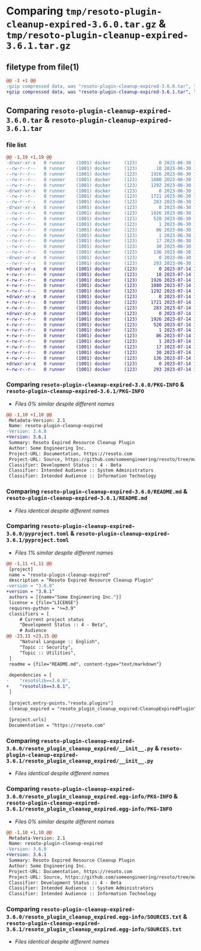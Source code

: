 # Comparing `tmp/resoto-plugin-cleanup-expired-3.6.0.tar.gz` & `tmp/resoto-plugin-cleanup-expired-3.6.1.tar.gz`

## filetype from file(1)

```diff
@@ -1 +1 @@
-gzip compressed data, was "resoto-plugin-cleanup-expired-3.6.0.tar", last modified: Fri Jun 30 19:27:23 2023, max compression
+gzip compressed data, was "resoto-plugin-cleanup-expired-3.6.1.tar", last modified: Fri Jul 14 17:03:20 2023, max compression
```

## Comparing `resoto-plugin-cleanup-expired-3.6.0.tar` & `resoto-plugin-cleanup-expired-3.6.1.tar`

### file list

```diff
@@ -1,19 +1,19 @@
-drwxr-xr-x   0 runner    (1001) docker     (123)        0 2023-06-30 19:27:23.698681 resoto-plugin-cleanup-expired-3.6.0/
--rw-r--r--   0 runner    (1001) docker     (123)       18 2023-06-30 19:24:04.000000 resoto-plugin-cleanup-expired-3.6.0/MANIFEST.in
--rw-r--r--   0 runner    (1001) docker     (123)     1926 2023-06-30 19:27:23.698681 resoto-plugin-cleanup-expired-3.6.0/PKG-INFO
--rw-r--r--   0 runner    (1001) docker     (123)     1080 2023-06-30 19:24:04.000000 resoto-plugin-cleanup-expired-3.6.0/README.md
--rw-r--r--   0 runner    (1001) docker     (123)     1292 2023-06-30 19:24:04.000000 resoto-plugin-cleanup-expired-3.6.0/pyproject.toml
-drwxr-xr-x   0 runner    (1001) docker     (123)        0 2023-06-30 19:27:23.698681 resoto-plugin-cleanup-expired-3.6.0/resoto_plugin_cleanup_expired/
--rw-r--r--   0 runner    (1001) docker     (123)     1721 2023-06-30 19:24:04.000000 resoto-plugin-cleanup-expired-3.6.0/resoto_plugin_cleanup_expired/__init__.py
--rw-r--r--   0 runner    (1001) docker     (123)      283 2023-06-30 19:24:04.000000 resoto-plugin-cleanup-expired-3.6.0/resoto_plugin_cleanup_expired/config.py
-drwxr-xr-x   0 runner    (1001) docker     (123)        0 2023-06-30 19:27:23.698681 resoto-plugin-cleanup-expired-3.6.0/resoto_plugin_cleanup_expired.egg-info/
--rw-r--r--   0 runner    (1001) docker     (123)     1926 2023-06-30 19:27:23.000000 resoto-plugin-cleanup-expired-3.6.0/resoto_plugin_cleanup_expired.egg-info/PKG-INFO
--rw-r--r--   0 runner    (1001) docker     (123)      520 2023-06-30 19:27:23.000000 resoto-plugin-cleanup-expired-3.6.0/resoto_plugin_cleanup_expired.egg-info/SOURCES.txt
--rw-r--r--   0 runner    (1001) docker     (123)        1 2023-06-30 19:27:23.000000 resoto-plugin-cleanup-expired-3.6.0/resoto_plugin_cleanup_expired.egg-info/dependency_links.txt
--rw-r--r--   0 runner    (1001) docker     (123)       86 2023-06-30 19:27:23.000000 resoto-plugin-cleanup-expired-3.6.0/resoto_plugin_cleanup_expired.egg-info/entry_points.txt
--rw-r--r--   0 runner    (1001) docker     (123)        1 2023-06-30 19:25:21.000000 resoto-plugin-cleanup-expired-3.6.0/resoto_plugin_cleanup_expired.egg-info/not-zip-safe
--rw-r--r--   0 runner    (1001) docker     (123)       17 2023-06-30 19:27:23.000000 resoto-plugin-cleanup-expired-3.6.0/resoto_plugin_cleanup_expired.egg-info/requires.txt
--rw-r--r--   0 runner    (1001) docker     (123)       30 2023-06-30 19:27:23.000000 resoto-plugin-cleanup-expired-3.6.0/resoto_plugin_cleanup_expired.egg-info/top_level.txt
--rw-r--r--   0 runner    (1001) docker     (123)      136 2023-06-30 19:27:23.698681 resoto-plugin-cleanup-expired-3.6.0/setup.cfg
-drwxr-xr-x   0 runner    (1001) docker     (123)        0 2023-06-30 19:27:23.698681 resoto-plugin-cleanup-expired-3.6.0/test/
--rw-r--r--   0 runner    (1001) docker     (123)      293 2023-06-30 19:24:04.000000 resoto-plugin-cleanup-expired-3.6.0/test/test_config.py
+drwxr-xr-x   0 runner    (1001) docker     (123)        0 2023-07-14 17:03:20.696867 resoto-plugin-cleanup-expired-3.6.1/
+-rw-r--r--   0 runner    (1001) docker     (123)       18 2023-07-14 16:59:08.000000 resoto-plugin-cleanup-expired-3.6.1/MANIFEST.in
+-rw-r--r--   0 runner    (1001) docker     (123)     1926 2023-07-14 17:03:20.696867 resoto-plugin-cleanup-expired-3.6.1/PKG-INFO
+-rw-r--r--   0 runner    (1001) docker     (123)     1080 2023-07-14 16:59:08.000000 resoto-plugin-cleanup-expired-3.6.1/README.md
+-rw-r--r--   0 runner    (1001) docker     (123)     1292 2023-07-14 16:59:08.000000 resoto-plugin-cleanup-expired-3.6.1/pyproject.toml
+drwxr-xr-x   0 runner    (1001) docker     (123)        0 2023-07-14 17:03:20.692867 resoto-plugin-cleanup-expired-3.6.1/resoto_plugin_cleanup_expired/
+-rw-r--r--   0 runner    (1001) docker     (123)     1721 2023-07-14 16:59:08.000000 resoto-plugin-cleanup-expired-3.6.1/resoto_plugin_cleanup_expired/__init__.py
+-rw-r--r--   0 runner    (1001) docker     (123)      283 2023-07-14 16:59:08.000000 resoto-plugin-cleanup-expired-3.6.1/resoto_plugin_cleanup_expired/config.py
+drwxr-xr-x   0 runner    (1001) docker     (123)        0 2023-07-14 17:03:20.692867 resoto-plugin-cleanup-expired-3.6.1/resoto_plugin_cleanup_expired.egg-info/
+-rw-r--r--   0 runner    (1001) docker     (123)     1926 2023-07-14 17:03:20.000000 resoto-plugin-cleanup-expired-3.6.1/resoto_plugin_cleanup_expired.egg-info/PKG-INFO
+-rw-r--r--   0 runner    (1001) docker     (123)      520 2023-07-14 17:03:20.000000 resoto-plugin-cleanup-expired-3.6.1/resoto_plugin_cleanup_expired.egg-info/SOURCES.txt
+-rw-r--r--   0 runner    (1001) docker     (123)        1 2023-07-14 17:03:20.000000 resoto-plugin-cleanup-expired-3.6.1/resoto_plugin_cleanup_expired.egg-info/dependency_links.txt
+-rw-r--r--   0 runner    (1001) docker     (123)       86 2023-07-14 17:03:20.000000 resoto-plugin-cleanup-expired-3.6.1/resoto_plugin_cleanup_expired.egg-info/entry_points.txt
+-rw-r--r--   0 runner    (1001) docker     (123)        1 2023-07-14 17:00:47.000000 resoto-plugin-cleanup-expired-3.6.1/resoto_plugin_cleanup_expired.egg-info/not-zip-safe
+-rw-r--r--   0 runner    (1001) docker     (123)       17 2023-07-14 17:03:20.000000 resoto-plugin-cleanup-expired-3.6.1/resoto_plugin_cleanup_expired.egg-info/requires.txt
+-rw-r--r--   0 runner    (1001) docker     (123)       30 2023-07-14 17:03:20.000000 resoto-plugin-cleanup-expired-3.6.1/resoto_plugin_cleanup_expired.egg-info/top_level.txt
+-rw-r--r--   0 runner    (1001) docker     (123)      136 2023-07-14 17:03:20.696867 resoto-plugin-cleanup-expired-3.6.1/setup.cfg
+drwxr-xr-x   0 runner    (1001) docker     (123)        0 2023-07-14 17:03:20.692867 resoto-plugin-cleanup-expired-3.6.1/test/
+-rw-r--r--   0 runner    (1001) docker     (123)      293 2023-07-14 16:59:08.000000 resoto-plugin-cleanup-expired-3.6.1/test/test_config.py
```

### Comparing `resoto-plugin-cleanup-expired-3.6.0/PKG-INFO` & `resoto-plugin-cleanup-expired-3.6.1/PKG-INFO`

 * *Files 0% similar despite different names*

```diff
@@ -1,10 +1,10 @@
 Metadata-Version: 2.1
 Name: resoto-plugin-cleanup-expired
-Version: 3.6.0
+Version: 3.6.1
 Summary: Resoto Expired Resource Cleanup Plugin
 Author: Some Engineering Inc.
 Project-URL: Documentation, https://resoto.com
 Project-URL: Source, https://github.com/someengineering/resoto/tree/main/plugins/cleanup_expired
 Classifier: Development Status :: 4 - Beta
 Classifier: Intended Audience :: System Administrators
 Classifier: Intended Audience :: Information Technology
```

### Comparing `resoto-plugin-cleanup-expired-3.6.0/README.md` & `resoto-plugin-cleanup-expired-3.6.1/README.md`

 * *Files identical despite different names*

### Comparing `resoto-plugin-cleanup-expired-3.6.0/pyproject.toml` & `resoto-plugin-cleanup-expired-3.6.1/pyproject.toml`

 * *Files 1% similar despite different names*

```diff
@@ -1,11 +1,11 @@
 [project]
 name = "resoto-plugin-cleanup-expired"
 description = "Resoto Expired Resource Cleanup Plugin"
-version = "3.6.0"
+version = "3.6.1"
 authors = [{name="Some Engineering Inc."}]
 license = {file="LICENSE"}
 requires-python = ">=3.9"
 classifiers = [
     # Current project status
     "Development Status :: 4 - Beta",
     # Audience
@@ -23,15 +23,15 @@
     "Natural Language :: English",
     "Topic :: Security",
     "Topic :: Utilities",
 ]
 readme = {file="README.md", content-type="text/markdown"}
 
 dependencies = [
-    "resotolib==3.6.0",
+    "resotolib==3.6.1",
 ]
 
 [project.entry-points."resoto.plugins"]
 cleanup_expired = "resoto_plugin_cleanup_expired:CleanupExpiredPlugin"
 
 [project.urls]
 Documentation = "https://resoto.com"
```

### Comparing `resoto-plugin-cleanup-expired-3.6.0/resoto_plugin_cleanup_expired/__init__.py` & `resoto-plugin-cleanup-expired-3.6.1/resoto_plugin_cleanup_expired/__init__.py`

 * *Files identical despite different names*

### Comparing `resoto-plugin-cleanup-expired-3.6.0/resoto_plugin_cleanup_expired.egg-info/PKG-INFO` & `resoto-plugin-cleanup-expired-3.6.1/resoto_plugin_cleanup_expired.egg-info/PKG-INFO`

 * *Files 0% similar despite different names*

```diff
@@ -1,10 +1,10 @@
 Metadata-Version: 2.1
 Name: resoto-plugin-cleanup-expired
-Version: 3.6.0
+Version: 3.6.1
 Summary: Resoto Expired Resource Cleanup Plugin
 Author: Some Engineering Inc.
 Project-URL: Documentation, https://resoto.com
 Project-URL: Source, https://github.com/someengineering/resoto/tree/main/plugins/cleanup_expired
 Classifier: Development Status :: 4 - Beta
 Classifier: Intended Audience :: System Administrators
 Classifier: Intended Audience :: Information Technology
```

### Comparing `resoto-plugin-cleanup-expired-3.6.0/resoto_plugin_cleanup_expired.egg-info/SOURCES.txt` & `resoto-plugin-cleanup-expired-3.6.1/resoto_plugin_cleanup_expired.egg-info/SOURCES.txt`

 * *Files identical despite different names*

